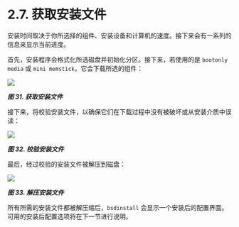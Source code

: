 # 2.7. 获取安装文件

安装时间取决于你所选择的组件、安装设备和计算机的速度。接下来会有一系列的信息来显示当前进度。

首先，安装程序会格式化所选磁盘并初始化分区。接下来，若使用的是 `bootonly media` 或 `mini memstick`，它会下载所选的组件：

![](../.gitbook/assets/31.png)

**_图 31. 获取安装文件_**

接下来，将校验安装文件，以确保它们在下载过程中没有被破坏或从安装介质中误读：

![](../.gitbook/assets/32.png)

**_图 32. 校验安装文件_**

最后，经过校验的安装文件被解压到磁盘：

![](../.gitbook/assets/33.png)

**_图 33. 解压安装文件_**

所有所需的安装文件都被解压缩后，`bsdinstall` 会显示一个安装后的配置界面。可用的安装后配置选项将在下一节进行说明。
